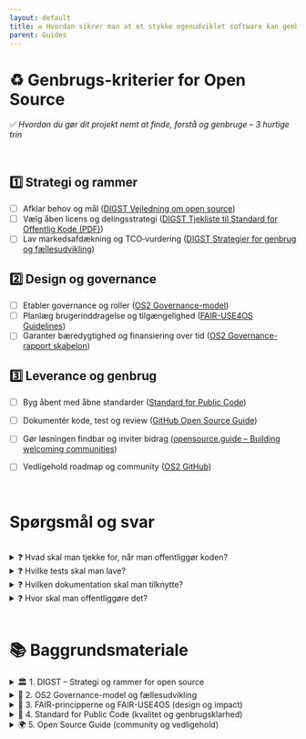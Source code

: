 ```yaml
---
layout: default
title: ♻️ Hvordan sikrer man at et stykke egenudviklet software kan genbruges?
parent: Guides
---
```


# ♻️ Genbrugs-kriterier for Open Source  
✅ _Hvordan du gør dit projekt nemt at finde, forstå og genbruge –  3 hurtige trin_

<br>

## 1️⃣ Strategi og rammer
- [ ] Afklar behov og mål ([DIGST Vejledning om open source](https://arkitektur.digst.dk/sites/default/fileuploads/Tjekliste_til_brug_af_open_source_i_den_offentlige_sektor.pdf))
- [ ] Vælg åben licens og delingsstrategi ([DIGST Tjekliste til Standard for Offentlig Kode (PDF)](https://arkitektur.digst.dk/sites/default/fileuploads/Tjekliste_til_Standard_for_Offentlig_Kode_version_0.7.1.pdf))
- [ ] Lav markedsafdækning og TCO‑vurdering ([DIGST Strategier for genbrug og fællesudvikling](https://arkitektur.digst.dk/metoder/arkitekturmetoder/introduktion-til-vejledning-om-brug-af-open-source-i-den-offentlige-sektor))

## 2️⃣ Design og governance
- [ ] Etabler governance og roller ([OS2 Governance-model](https://www.os2.eu/governance))
- [ ] Planlæg brugerinddragelse og tilgængelighed ([FAIR-USE4OS Guidelines](https://journals.plos.org/ploscompbiol/article?id=10.1371/journal.pcbi.1012045))
- [ ] Garanter bæredygtighed og finansiering over tid ([OS2 Governance-rapport skabelon](https://github.com/OS2offdig))

## 3️⃣ Leverance og genbrug
- [ ] Byg åbent med åbne standarder ([Standard for Public Code](https://standard.publiccode.net/criteria/))
- [ ] Dokumentér kode, test og review ([GitHub Open Source Guide](https://opensource.guide/how-to-contribute/))
- [ ] Gør løsningen findbar og inviter bidrag ([opensource.guide – Building welcoming communities](https://opensource.guide/building-community/))
- [ ] Vedligehold roadmap og community ([OS2 GitHub](https://github.com/OS2offdig))


<br>


# Spørgsmål og svar

<br>

<details>
  <summary>❓ Hvad skal man tjekke for, når man offentliggør koden?</summary>
  <br>
  <strong>✅ Hold koden ren for adgangsoplysninger og miljøspecifikke filer</strong><br>
  Inden I offentliggør koden, skal I sikre, at der ikke ligger nogen form for data i repoet, som kan være følsomme, miljøspecifikke eller irrelevante for andre brugere.
  <pre><code>
📌 Best practice:
  - Brug miljøvariabler til konfiguration – ingen adgangsoplysninger i koden
  - Tilføj en eksempelfil som `config.example.env` og dokumenter hvordan den anvendes
  - Brug `.gitignore` til at udelukke `.env`, `config.*`, `*.log`, `.pem` osv.
  - Dokumentér i `README.md`, hvordan man opsætter miljøet lokalt

🚫 Undgå:
  - Følsomme oplysninger og credentials: API-nøgler, tokens, brugernavne, adgangskoder
  - Miljøspecifikke filer: Produktionskonfigurationer, interne URL’er, IP-adresser
  - Data og logfiler: Produktionsdata, testdata med rigtige oplysninger
  - Intern kontekst: Referencer til interne systemer eller dokumentation
  - Midlertidige filer: Lokale udviklingsfiler, cache, build-artifacts

✅ Men inkluder gerne:
  - Syntetiske eller anonymiserede data til eksempler og tests
  - Eksempelfiler til konfiguration, f.eks. `config.example.env`
  - Dokumentation for hvordan man selv tilføjer konfiguration
  </code></pre>
</details>

<details>
  <summary>❓ Hvilke tests skal man lave?</summary>
  <br>
  <strong>✅ Automatiske tests og dokumenteret testmiljø øger kvaliteten</strong><br>
  For at sikre at softwaren fungerer som forventet – både nu og i fremtiden – bør der være automatiske tests og en klar beskrivelse af testmiljøet.
  <pre><code>
📌 Best practice:
  - Automatiske tests med CI-værktøjer som GitHub Actions eller GitLab CI
  - Linting og formattering med IDE eller CI
  - Enhedstests og integrationstests – gerne med input fra brugere
  - Dokumentér teststrategi og testdata i `tests/` eller `README.md`
  - Inkluder eksempelfiler til testmiljøopsætning

🚫 Undgå:
  - Tests der afhænger af interne systemer eller netværk

✅ Men inkluder gerne:
  - CI-konfiguration: f.eks. `.github/workflows/test.yml`
  - Eksempler på testkommandoer i `README.md` eller `CONTRIBUTING.md`
  - Syntetiske testdata til realistiske scenarier
  </code></pre>
</details>

<details>
  <summary>❓ Hvilken dokumentation skal man tilknytte?</summary>
  <br>
  <strong>✅ God dokumentation gør projektet lettere at forstå og genbruge</strong><br>
  Dokumentation er en nøglekomponent i open source-projekter – både for nye brugere og for genbrug.
  <pre><code>
📌 Best practice:
  - Inkluder altid en README.md med introduktion og brug
  - Vis konkrete eksempler på anvendelse
  - Beskriv miljøopsætning og nødvendige variabler
  - Tilføj templates til udrulning med åbne værktøjer

🚫 Undgå:
  - Ufuldstændig eller forældet dokumentation
  - Antagelser om intern viden
  - Dokumentation i lukkede systemer eller proprietære formater

✅ Men inkluder gerne:
  - Diagrammer og arkitekturtegninger (f.eks. Mermaid)
  - Links til relevante issues eller diskussioner
  - En `CONTRIBUTING.md` med bidragsvejledning
  </code></pre>
</details>
<details>
  <summary>❓ Hvor skal man offentliggøre det?</summary>
  <br>
  <strong>✅ Brug åbne og tilgængelige platforme</strong><br>
  For at sikre at din kode er nem at finde og bidrage til, bør du bruge en platform med versionsstyring og samarbejdsværktøjer.
  <pre><code>

📌 Best practice:
  - Brug GitHub, GitLab, Codeberg eller SourceHut
  - Gør projektet offentligt
  - Tilføj en open source-licens (MIT, Apache 2.0, GPL)
  - Brug README.md som landing page

🚫 Undgå:
  - Lukkede platforme eller interne systemer
  - At offentliggøre uden README, licens eller dokumentation
  - Platforme uden versionsstyring (f.eks. Google Drive)

✅ Men inkluder gerne:
  - Link til repoet i artikler, præsentationer eller dokumenter
  - `CONTRIBUTING.md` og `CODE_OF_CONDUCT.md` for bidrag
  </code></pre>
</details>

<br>

# 📚 Baggrundsmateriale

<details>
  <summary>🏛 1. DIGST – Strategi og rammer for open source</summary>

- [DIGST Vejledning om open source](https://arkitektur.digst.dk/metoder/arkitekturmetoder/introduktion-til-vejledning-om-brug-af-open-source-i-den-offentlige-sektor)

</details>

<details>
  <summary>🤝 2. OS2 Governance-model og fællesudvikling</summary>

- [Governancemodellen – OS2](https://www.os2.eu/governance)
- [Fem trin til at komme godt i gang](https://www.os2.eu/kom-i-gang)
- [OS2 GitHub – asessment og governance templates](https://github.com/OS2offdig/governance_report_template)  

</details>

<details>
  <summary>🫶 3. FAIR-principperne og FAIR-USE4OS (design og impact)</summary>

- [FAIR for Beginners – DeiC](https://www.deic.dk/en/data-management/instructions-and-guides/FAIR-for-Beginners)  
- [Guidelines for creating impactful open-source software (FAIR-USE4OS)](https://journals.plos.org/ploscompbiol/article?id=10.1371/journal.pcbi.1012045)  
- [The FAIR Principles for Data and Software](https://www.sheffield.ac.uk/openresearch/resources/fair-data-and-software-principles)  
- [Translating the FAIR principles to code](https://rse.sheffield.ac.uk/training/fair4rs/)  

</details>

<details>
  <summary>📖 4. Standard for Public Code (kvalitet og genbrugsklarhed)</summary>

- [Standard for Public Code – Officiel side](https://standard.publiccode.net/)  
- [GitHub-repo med eksempler og issues](https://github.com/publiccodenet/standard)  
- [Kriterier og tjekliste](https://standard.publiccode.net/criteria/)  

</details>

<details>
  <summary>🌍 5. Open Source Guide (community og vedligehold)</summary>

- [opensource.guide – Community-drevet guide til open source](https://opensource.guide/)  
- [How to contribute to open source](https://opensource.guide/how-to-contribute/)  
- [Building welcoming communities](https://opensource.guide/building-community/)  

</details>
